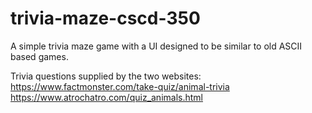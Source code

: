 # trivia-maze-cscd-350
A simple trivia maze game with a UI designed to be similar to old ASCII based games.

Trivia questions supplied by the two websites:
https://www.factmonster.com/take-quiz/animal-trivia
https://www.atrochatro.com/quiz_animals.html

